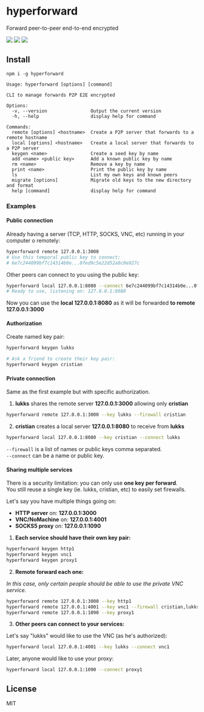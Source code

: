 # hyperforward

Forward peer-to-peer end-to-end encrypted

![](https://img.shields.io/npm/v/hyperforward.svg) ![](https://img.shields.io/npm/dt/hyperforward.svg) ![](https://img.shields.io/github/license/LuKks/hyperforward.svg)

## Install
```
npm i -g hyperforward
```

```shell
Usage: hyperforward [options] [command]

CLI to manage forwards P2P E2E encrypted

Options:
  -v, --version                Output the current version
  -h, --help                   display help for command

Commands:
  remote [options] <hostname>  Create a P2P server that forwards to a remote hostname
  local [options] <hostname>   Create a local server that forwards to a P2P server
  keygen <name>                Create a seed key by name
  add <name> <public key>      Add a known public key by name
  rm <name>                    Remove a key by name
  print <name>                 Print the public key by name
  ls                           List my own keys and known peers
  migrate [options]            Migrate old keys to the new directory and format
  help [command]               display help for command
```

### Examples
#### Public connection
Already having a server (TCP, HTTP, SOCKS, VNC, etc) running in your computer o remotely:
```bash
hyperforward remote 127.0.0.1:3000
# Use this temporal public key to connect:
# 6e7c244099bf7c14314b0e...0fed9c5e22d52a0c0e927c
```

Other peers can connect to you using the public key:
```bash
hyperforward local 127.0.0.1:8080 --connect 6e7c244099bf7c14314b0e...0fed9c5e22d52a0c0e927c
# Ready to use, listening on: 127.0.0.1:8080
```

Now you can use the **local 127.0.0.1:8080** as it will be forwarded **to remote 127.0.0.1:3000**

#### Authorization
Create named key pair:
```bash
hyperforward keygen lukks

# Ask a friend to create their key pair:
hyperforward keygen cristian
```

#### Private connection
Same as the first example but with specific authorization.

1) **lukks** shares the remote server **127.0.0.1:3000** allowing only **cristian**
```bash
hyperforward remote 127.0.0.1:3000 --key lukks --firewall cristian
```

2) **cristian** creates a local server **127.0.0.1:8080** to receive from **lukks**
```bash
hyperforward local 127.0.0.1:8080 --key cristian --connect lukks
```

`--firewall` is a list of names or public keys comma separated.\
`--connect` can be a name or public key.

#### Sharing multiple services
There is a security limitation: you can only use **one key per forward**.\
You still reuse a single key (ie. lukks, cristian, etc) to easily set firewalls.

Let's say you have multiple things going on:

- **HTTP server** on: **127.0.0.1:3000**
- **VNC/NoMachine** on: **127.0.0.1:4001**
- **SOCKS5 proxy** on: **127.0.0.1:1090**

1) **Each service should have their own key pair:**

```bash
hyperforward keygen http1
hyperforward keygen vnc1
hyperforward keygen proxy1
```

2) **Remote forward each one:**

_In this case, only certain people should be able to use the private VNC service._
```bash
hyperforward remote 127.0.0.1:3000 --key http1
hyperforward remote 127.0.0.1:4001 --key vnc1 --firewall cristian,lukks
hyperforward remote 127.0.0.1:1090 --key proxy1
```

3) **Other peers can connect to your services:**

Let's say "lukks" would like to use the VNC (as he's authorized):
```bash
hyperforward local 127.0.0.1:4001 --key lukks --connect vnc1
```

Later, anyone would like to use your proxy:
```bash
hyperforward local 127.0.0.1:1090 --connect proxy1
```

## License
MIT

